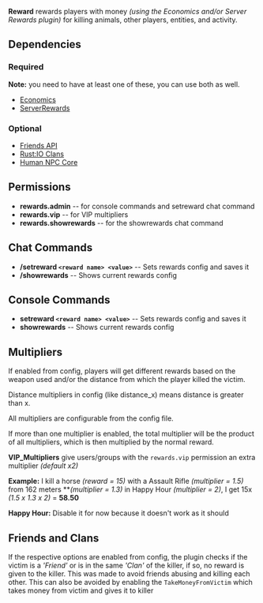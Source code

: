 **Reward** rewards players with money *(using the Economics and/or Server Rewards plugin)* for killing animals, other players, entities, and activity.

## Dependencies

### Required

**Note:** you need to have at least one of these, you can use both as well.

- [Economics](https://umod.org/plugins/economics)
- [ServerRewards](http://oxidemod.org/plugins/serverrewards.1751/)

### Optional

- [Friends API](http://oxidemod.org/plugins/friends-api.686/)
- [Rust:IO Clans](http://oxidemod.org/plugins/rust-io-clans.842/)
- [Human NPC Core](http://oxidemod.org/plugins/human-npc-core.856/)

## Permissions

- **rewards.admin** -- for console commands and setreward chat command
- **rewards.vip** -- for VIP multipliers
- **rewards.showrewards** -- for the showrewards chat command

## Chat Commands

- **/setreward `<reward name> <value>`** -- Sets rewards config and saves it
- **/showrewards** -- Shows current rewards config

## Console Commands

- **setreward `<reward name> <value>`** -- Sets rewards config and saves it
- **showrewards** -- Shows current rewards config

## Multipliers

If enabled from config, players will get different rewards based on the weapon used and/or the distance from which the player killed the victim.

Distance multipliers in config (like distance_x) means distance is greater than x.

All multipliers are configurable from the config file.

If more than one multiplier is enabled, the total multiplier will be the product of all multipliers, which is then multiplied by the normal reward.

**VIP_Multipliers** give users/groups with the `rewards.vip` permission an extra multiplier *(default x2)*

**Example:** I kill a horse *(reward = 15)* with a Assault Rifle *(multiplier = 1.5)* from 162 meters ***(multiplier = 1.3)* in Happy Hour *(multiplier = 2)*, I get 15x *(1.5 x 1.3 x 2)* = **58.50**

**Happy Hour:** Disable it for now because it doesn't work as it should

## Friends and Clans

If the respective options are enabled from config, the plugin checks if the victim is a *'Friend'* or is in the same *'Clan'* of the killer, if so, no reward is given to the killer. This was made to avoid friends abusing and killing each other. This can also be avoided by enabling the `TakeMoneyFromVictim` which takes money from victim and gives it to killer
